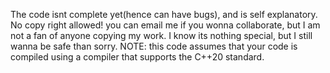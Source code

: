 The code isnt complete yet(hence can have bugs), and is self explanatory. No copy right allowed! you can email me if you wonna collaborate, but I am not a fan of anyone copying my work. I know its nothing special, but I still  wanna be safe than sorry.
NOTE: this code assumes that your code is compiled using a compiler that supports the C++20 standard.
